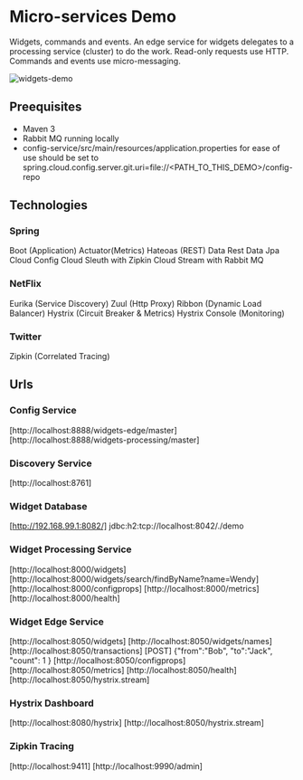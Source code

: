 # Micro-services Demo
Widgets, commands and events.
An edge service for widgets delegates to a processing service (cluster) to do the work.
Read-only requests use HTTP.  Commands and events use micro-messaging.

![widgets-demo](widgets-demo.png)

## Preequisites
- Maven 3
- Rabbit MQ running locally
- config-service/src/main/resources/application.properties 
  for ease of use should be set to 
  spring.cloud.config.server.git.uri=file://<PATH_TO_THIS_DEMO>/config-repo

## Technologies
### Spring
Boot (Application)
Actuator(Metrics)
Hateoas (REST)
Data Rest
Data Jpa
Cloud Config
Cloud Sleuth with Zipkin
Cloud Stream with Rabbit MQ

### NetFlix
Eurika (Service Discovery)
Zuul (Http Proxy)
Ribbon (Dynamic Load Balancer)
Hystrix (Circuit Breaker & Metrics)
Hystrix Console (Monitoring)

### Twitter
Zipkin (Correlated Tracing)

## Urls

### Config Service
[http://localhost:8888/widgets-edge/master]
[http://localhost:8888/widgets-processing/master]

### Discovery Service
[http://localhost:8761]

### Widget Database
[http://192.168.99.1:8082/]
jdbc:h2:tcp://localhost:8042/./demo

### Widget Processing Service
[http://localhost:8000/widgets]
[http://localhost:8000/widgets/search/findByName?name=Wendy]
[http://localhost:8000/configprops]
[http://localhost:8000/metrics]
[http://localhost:8000/health]

### Widget Edge Service
[http://localhost:8050/widgets]
[http://localhost:8050/widgets/names]
[http://localhost:8050/transactions] [POST] {"from":"Bob", "to":"Jack", "count": 1 }
[http://localhost:8050/configprops]
[http://localhost:8050/metrics]
[http://localhost:8050/health]
[http://localhost:8050/hystrix.stream]

### Hystrix Dashboard
[http://localhost:8080/hystrix]
[http://localhost:8050/hystrix.stream]

### Zipkin Tracing
[http://localhost:9411]
[http://localhost:9990/admin]
